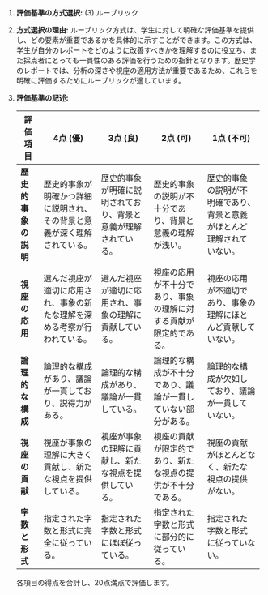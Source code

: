 1. **評価基準の方式選択:** (3) ルーブリック

2. **方式選択の理由:** 
   ルーブリック方式は、学生に対して明確な評価基準を提供し、どの要素が重要であるかを具体的に示すことができます。この方式は、学生が自分のレポートをどのように改善すべきかを理解するのに役立ち、また採点者にとっても一貫性のある評価を行うための指針となります。歴史学のレポートでは、分析の深さや視座の適用方法が重要であるため、これらを明確に評価するためにルーブリックが適しています。

3. **評価基準の記述:**

   | 評価項目           | 4点 (優)                                                                 | 3点 (良)                                                               | 2点 (可)                                                               | 1点 (不可)                                                             |
   |--------------------|---------------------------------------------------------------------------|------------------------------------------------------------------------|------------------------------------------------------------------------|------------------------------------------------------------------------|
   | **歴史的事象の説明** | 歴史的事象が明確かつ詳細に説明され、その背景と意義が深く理解されている。 | 歴史的事象が明確に説明されており、背景と意義が理解されている。         | 歴史的事象の説明が不十分であり、背景と意義の理解が浅い。             | 歴史的事象の説明が不明確であり、背景と意義がほとんど理解されていない。 |
   | **視座の応用**     | 選んだ視座が適切に応用され、事象の新たな理解を深める考察が行われている。 | 選んだ視座が適切に応用され、事象の理解に貢献している。                 | 視座の応用が不十分であり、事象の理解に対する貢献が限定的である。     | 視座の応用が不適切であり、事象の理解にほとんど貢献していない。         |
   | **論理的な構成**   | 論理的な構成があり、議論が一貫しており、説得力がある。                     | 論理的な構成があり、議論が一貫している。                               | 論理的な構成が不十分であり、議論が一貫していない部分がある。           | 論理的な構成が欠如しており、議論が一貫していない。                     |
   | **視座の貢献**     | 視座が事象の理解に大きく貢献し、新たな視点を提供している。                 | 視座が事象の理解に貢献し、新たな視点を提供している。                   | 視座の貢献が限定的であり、新たな視点の提供が不十分である。             | 視座の貢献がほとんどなく、新たな視点の提供がない。                     |
   | **字数と形式**     | 指定された字数と形式に完全に従っている。                                 | 指定された字数と形式にほぼ従っている。                                 | 指定された字数と形式に部分的に従っている。                             | 指定された字数と形式に従っていない。                                   |

   各項目の得点を合計し、20点満点で評価します。